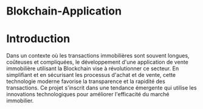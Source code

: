 # Blokchain-Application
# Introduction

Dans un contexte où les transactions immobilières sont souvent longues, coûteuses et compliquées, le développement d'une application de vente immobilière utilisant la Blockchain vise à révolutionner ce secteur. En simplifiant et en sécurisant les processus d'achat et de vente, cette technologie moderne favorise la transparence et la rapidité des transactions. Ce projet s'inscrit dans une tendance émergente qui utilise les innovations technologiques pour améliorer l'efficacité du marché immobilier.
